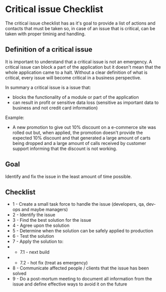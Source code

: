 # Critical issue Checklist

The critical issue checklist has as it's goal to provide a list of actions and contacts that must be taken so, in case of
an issue that is critical, can be taken with proper timinig and handling.

## Definition of a critical issue

It is important to understand that a critical issue is not an emergency. A critical issue can block a part of the application
but it doesn't mean that the whole application came to a halt. Without a clear definition of what is critical, every issue
will become critical in a business perspective.

In summary a critical issue is a issue that:
*  blocks the functionality of a module or part of the application
*  can result in profit or sensitive data loss (sensitive as important data to business and not credit card information)

Example:
* A new promotion to give out 10% discount on a e-commerce site was rolled out but, when applied, the
promotion doesn't provide the expected 10% discount and that generated a large amount of carts being dropped and
a large amount of calls received by customer support informing that the discount is not working.

## Goal

Identify and fix the issue in the least amount of time possible.

## Checklist

* 1 - Create a small task force to handle the issue (developers, qa, dev-ops and maybe managers)
* 2 - Identify the issue
* 3 - Find the best solution for the issue
* 4 - Agree upon the solution
* 5 - Determine when the solution can be safely applied to production
* 6 - Test the solution
* 7 - Apply the solution to:
* * 7.1 - next build
* * 7.2 - hot fix (treat as emergency)
* 8 - Communicate affected people / clients that the issue has been solved
* 9 - Do a post-mortum meeting to document all information from the issue and define effective ways to avoid it on the future
